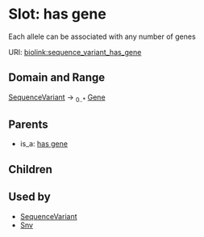 
# Slot: has gene


Each allele can be associated with any number of genes

URI: [biolink:sequence_variant_has_gene](https://w3id.org/biolink/sequence_variant_has_gene)


## Domain and Range

[SequenceVariant](SequenceVariant.md) &#8594;  <sub>0..\*</sub> [Gene](Gene.md)

## Parents

 *  is_a: [has gene](has_gene.md)

## Children


## Used by

 * [SequenceVariant](SequenceVariant.md)
 * [Snv](Snv.md)
